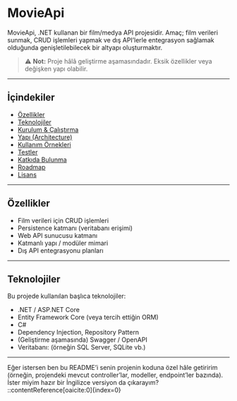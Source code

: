 

# MovieApi

MovieApi, .NET kullanan bir film/medya API projesidir. Amaç; film verileri sunmak, CRUD işlemleri yapmak ve dış API’lerle entegrasyon sağlamak olduğunda genişletilebilecek bir altyapı oluşturmaktır.

> ⚠️ **Not:** Proje hâlâ geliştirme aşamasındadır. Eksik özellikler veya değişken yapı olabilir.

---

## İçindekiler

- [Özellikler](#özellikler)  
- [Teknolojiler](#teknolojiler)  
- [Kurulum & Çalıştırma](#kurulum--çalıştırma)  
- [Yapı (Architecture)](#yapı-architecture)  
- [Kullanım Örnekleri](#kullanım-örnekleri)  
- [Testler](#testler)  
- [Katkıda Bulunma](#katkıda-bulunma)  
- [Roadmap](#roadmap)  
- [Lisans](#lisans)  

---

## Özellikler



- Film verileri için CRUD işlemleri  
- Persistence katmanı (veritabanı erişimi)  
- Web API sunucusu katmanı  
- Katmanlı yapı / modüler mimari  
- Dış API entegrasyonu planları  

---

## Teknolojiler

Bu projede kullanılan başlıca teknolojiler:

- .NET / ASP.NET Core  
- Entity Framework Core (veya tercih ettiğin ORM)  
- C#  
- Dependency Injection, Repository Pattern  
- (Geliştirme aşamasında) Swagger / OpenAPI  
- Veritabanı: (örneğin SQL Server, SQLite vb.)  

---



Eğer istersen ben bu README’i senin projenin koduna özel hâle getiririm (örneğin, projendeki mevcut controller’lar, modeller, endpoint’ler bazında). İster miyim hazır bir İngilizce versiyon da çıkarayım?
::contentReference[oaicite:0]{index=0}
```
